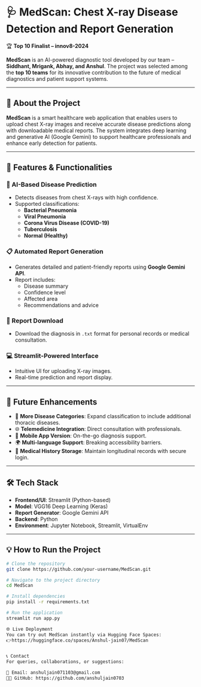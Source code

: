 # 🩺 MedScan: Chest X-ray Disease Detection and Report Generation

🏆 **Top 10 Finalist – innov8-2024**

**MedScan** is an AI-powered diagnostic tool developed by our team – **Siddhant, Mrigank, Abhay, and Anshul**. The project was selected among the **top 10 teams** for its innovative contribution to the future of medical diagnostics and patient support systems.

---

## 🌟 About the Project

**MedScan** is a smart healthcare web application that enables users to upload chest X-ray images and receive accurate disease predictions along with downloadable medical reports. The system integrates deep learning and generative AI (Google Gemini) to support healthcare professionals and enhance early detection for patients.

---

## 🔧 Features & Functionalities

### 🧠 AI-Based Disease Prediction
- Detects diseases from chest X-rays with high confidence.
- Supported classifications:
  - **Bacterial Pneumonia**
  - **Viral Pneumonia**
  - **Corona Virus Disease (COVID-19)**
  - **Tuberculosis**
  - **Normal (Healthy)**

### 📋 Automated Report Generation
- Generates detailed and patient-friendly reports using **Google Gemini API**.
- Report includes:
  - Disease summary
  - Confidence level
  - Affected area
  - Recommendations and advice

### 📁 Report Download
- Download the diagnosis in `.txt` format for personal records or medical consultation.

### 💻 Streamlit-Powered Interface
- Intuitive UI for uploading X-ray images.
- Real-time prediction and report display.

---

## 🚀 Future Enhancements

- 🔬 **More Disease Categories**: Expand classification to include additional thoracic diseases.
- 🌐 **Telemedicine Integration**: Direct consultation with professionals.
- 📱 **Mobile App Version**: On-the-go diagnosis support.
- 🌍 **Multi-language Support**: Breaking accessibility barriers.
- 🧾 **Medical History Storage**: Maintain longitudinal records with secure login.

---

## 🛠️ Tech Stack

- **Frontend/UI**: Streamlit (Python-based)
- **Model**: VGG16 Deep Learning (Keras)
- **Report Generator**: Google Gemini API
- **Backend**: Python
- **Environment**: Jupyter Notebook, Streamlit, VirtualEnv

---

## 💡 How to Run the Project

```bash
# Clone the repository
git clone https://github.com/your-username/MedScan.git

# Navigate to the project directory
cd MedScan

# Install dependencies
pip install -r requirements.txt

# Run the application
streamlit run app.py

🌐 Live Deployment
You can try out MedScan instantly via Hugging Face Spaces:
👉https://huggingface.co/spaces/Anshul-jain07/MedScan


📞 Contact
For queries, collaborations, or suggestions:

📧 Email: anshuljain071103@gmail.com
🧑‍💻 GitHub: https://github.com/anshuljain0703


